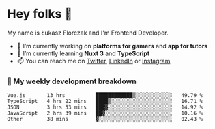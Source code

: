 # Hey folks 👋

My name is Łukasz Florczak and I'm Frontend Developer. 

- 🔭 I’m currently working on **platforms for gamers** and **app for tutors**
- 🌱 I’m currently learning **Nuxt 3** and **TypeScript**
- 📫 You can reach me on [Twitter](https://twitter.com/lukaszflorczak), [LinkedIn](https://pl.linkedin.com/in/lukasz-florczak) or [Instagram](https://instagram.com/lukaszflorczak)


### 🧮 My weekly development breakdown

<!--START_SECTION:waka-->
```text
Vue.js       13 hrs          ████████████▒░░░░░░░░░░░░   49.79 % 
TypeScript   4 hrs 22 mins   ████▒░░░░░░░░░░░░░░░░░░░░   16.71 % 
JSON         3 hrs 53 mins   ███▓░░░░░░░░░░░░░░░░░░░░░   14.92 % 
JavaScript   2 hrs 39 mins   ██▓░░░░░░░░░░░░░░░░░░░░░░   10.16 % 
Other        38 mins         ▓░░░░░░░░░░░░░░░░░░░░░░░░   02.43 % 
```
<!--END_SECTION:waka-->

<!--
**lukaszflorczak/lukaszflorczak** is a ✨ _special_ ✨ repository because its `README.md` (this file) appears on your GitHub profile.

Here are some ideas to get you started:

- 🔭 I’m currently working on ...
- 🌱 I’m currently learning ...
- 👯 I’m looking to collaborate on ...
- 🤔 I’m looking for help with ...
- 💬 Ask me about ...
- 📫 How to reach me: ...
- 😄 Pronouns: ...
- ⚡ Fun fact: ...
-->

